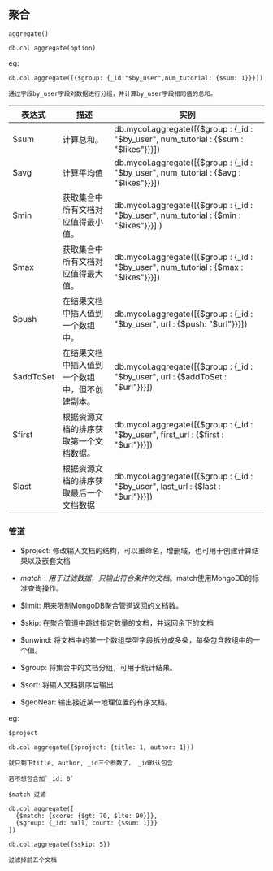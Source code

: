 
## 聚合
`aggregate()`

```
db.col.aggregate(option)
```

eg:
```
db.col.aggregate([{$group: {_id:"$by_user",num_tutorial: {$sum: 1}}}])

通过字段by_user字段对数据进行分组，并计算by_user字段相同值的总和。
```


|表达式|	描述	| 实例 |
|--|--|--|
|$sum |	计算总和。|	db.mycol.aggregate([{$group : {_id : "$by_user", num_tutorial : {$sum : "$likes"}}}])|
|$avg |	计算平均值	|db.mycol.aggregate([{$group : {_id : "$by_user", num_tutorial : {$avg : "$likes"}}}])|
|$min |	获取集合中所有文档对应值得最小值。|	db.mycol.aggregate([{$group : {_id : "$by_user", num_tutorial : {$min : "$likes"}}}]    ) |
|$max |	获取集合中所有文档对应值得最大值。	|db.mycol.aggregate([{$group : {_id : "$by_user", num_tutorial : {$max : "$likes"}}}])|
|$push|	在结果文档中插入值到一个数组中。|	db.mycol.aggregate([{$group : {_id : "$by_user", url : {$push: "$url"}}}])|
|$addToSet|	在结果文档中插入值到一个数组中，但不创建副本。|	db.mycol.aggregate([{$group : {_id : "$by_user", url : {$addToSet : "$url"}}}])|
|$first|	根据资源文档的排序获取第一个文档数据。	|db.mycol.aggregate([{$group : {_id : "$by_user", first_url : {$first : "$url"}}}])|
|$last|	根据资源文档的排序获取最后一个文档数据|	db.mycol.aggregate([{$group : {_id : "$by_user", last_url : {$last : "$url"}}}])|


### 管道 

* $project: 修改输入文档的结构，可以重命名，增删域，也可用于创建计算结果以及嵌套文档

* $match: 用于过滤数据，只输出符合条件的文档。$match使用MongoDB的标准查询操作。

* $limit: 用来限制MongoDB聚合管道返回的文档数。

* $skip: 在聚合管道中跳过指定数量的文档，并返回余下的文档

* $unwind: 将文档中的某一个数组类型字段拆分成多条，每条包含数组中的一个值。

* $group: 将集合中的文档分组，可用于统计结果。

* $sort: 将输入文档排序后输出

* $geoNear: 输出接近某一地理位置的有序文档。

eg:
```
$project

db.col.aggregate({$project: {title: 1, author: 1}})

就只剩下title, author, _id三个参数了， _id默认包含

若不想包含加`_id: 0`
```

```
$match 过滤

db.col.aggregate([
  {$match: {score: {$gt: 70, $lte: 90}}},
  {$group: {_id: null, count: {$sum: 1}}}
])

```

```
db.col.aggregate({$skip: 5})

过滤掉前五个文档
```

